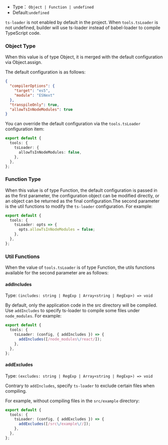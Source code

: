 - Type： `Object | Function | undefined`
- Default:`undefined`

`ts-loader` is not enabled by default in the project. When `tools.tsLoader` is not undefined, builder will use ts-loader instead of babel-loader to compile TypeScript code.

### Object Type

When this value is of type Object, it is merged with the default configuration via Object.assign.

The default configuration is as follows:

```json
{
  "compilerOptions": {
    "target": "es5",
    "module": "ESNext"
  },
  "transpileOnly": true,
  "allowTsInNodeModules": true
}
```

You can override the default configuration via the `tools.tsLoader` configuration item:

```ts
export default {
  tools: {
    tsLoader: {
      allowTsInNodeModules: false,
    },
  },
};
```

### Function Type

When this value is of type Function, the default configuration is passed in as the first parameter, the configuration object can be modified directly, or an object can be returned as the final configuration.The second parameter is the util functions to modify the `ts-loader` configuration. For example:

```ts
export default {
  tools: {
    tsLoader: opts => {
      opts.allowTsInNodeModules = false;
    },
  },
};
```

### Util Functions

When the value of `tools.tsLoader` is of type Function, the utils functions available for the second parameter are as follows:

#### addIncludes

Type: `(includes: string | RegExp | Array<string | RegExp>) => void`

By default, only the application code in the src directory will be compiled. Use `addIncludes` to specify ts-loader to compile some files under `node_modules`. For example:

```ts
export default {
  tools: {
    tsLoader: (config, { addIncludes }) => {
      addIncludes([/node_modules\/react/]);
    },
  },
};
```

#### addExcludes

Type: `(excludes: string | RegExp | Array<string | RegExp>) => void`

Contrary to `addIncludes`, specify `ts-loader` to exclude certain files when compiling.

For example, without compiling files in the `src/example` directory:

```ts
export default {
  tools: {
    tsLoader: (config, { addExcludes }) => {
      addExcludes([/src\/example\//]);
    },
  },
};
```
